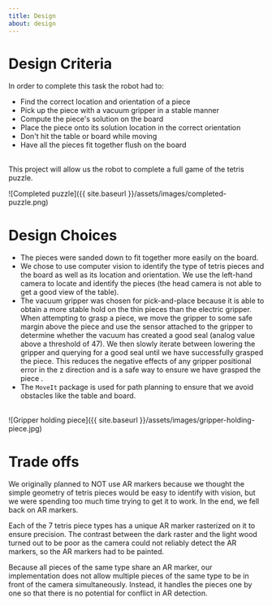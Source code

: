 ```yaml
---
title: Design
about: design
---
```

# Design Criteria 
In order to complete this task the robot had to:
* Find the correct location and orientation of a piece
* Pick up the piece with a vacuum gripper in a stable manner
* Compute the piece's solution on the board
* Place the piece onto its solution location in the correct orientation
* Don't hit the table or board while moving
* Have all the pieces fit together flush on the board
<br/><br/>

This project will allow us the robot to complete a full game of the tetris puzzle.

![Completed puzzle]({{ site.baseurl }}/assets/images/completed-puzzle.png)

# Design Choices
* The pieces were sanded down to fit together more easily on the board. 
* We chose to use computer vision to identify the type of tetris pieces and the board as well as its location and orientation. We use the left-hand camera to locate and identify the pieces (the head camera is not able to get a good view of the table). 
* The vacuum gripper was chosen for pick-and-place because it is able to obtain a more stable hold on the thin pieces than the electric gripper. When attempting to grasp a piece, we move the gripper to some safe margin above the piece and use the sensor attached to the gripper to determine whether the vacuum has created a good seal (analog value above a threshold of 47). We then slowly iterate between lowering the gripper and querying for a good seal until we have successfully grasped the piece. This reduces the negative effects of any gripper positional error in the z direction and is a safe way to ensure we have grasped the piece .
* The `MoveIt` package is used for path planning to ensure that we avoid obstacles like the table and board.
<br/><br/>

![Gripper holding piece]({{ site.baseurl }}/assets/images/gripper-holding-piece.jpg)

# Trade offs
We originally planned to NOT use AR markers because we thought the simple geometry of tetris pieces would be easy to identify with vision, but we were spending too much time trying to get it to work. In the end, we fell back on AR markers. 

Each of the 7 tetris piece types has a unique AR marker rasterized on it to ensure precision. The contrast between the dark raster and the light wood turned out to be poor as the camera could not reliably detect the AR markers, so the AR markers had to be painted. 

Because all pieces of the same type share an AR marker, our implementation does not allow multiple pieces of the same type to be in front of the camera simultaneously. Instead, it handles the pieces one by one so that there is no potential for conflict in AR detection.

<br/><br/><br/>

